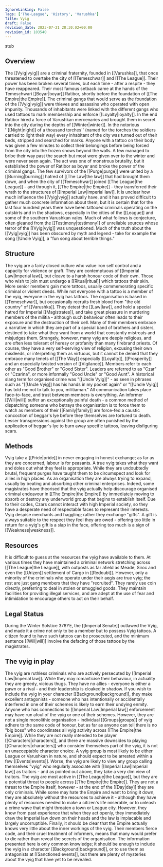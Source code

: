 ```yaml
---
IgnoreLinking: False
Tags: ['The-League', 'History', 'Varushka']
Title: Vyig
draft: False
revision_date: 2023-07-21 20:30:02+00:00
revision_id: 103540
---
```


stub
## Overview
The [[Vyig|vyig]] are a criminal fraternity, founded in [[Varushka]], that once threatened to overtake the city of [[Temeschwar]] and [[The League]]. Their power has been broken several times, but each time - after a respite - they have reappeared. 
Their most famous setback came at the hands of the Temeschwari [[Boyar|boyar]] Ratibor, shortly before the foundation of [[The Empire|the Empire]]. The criminal gangs that would serve as the foundation of the [[Vyig|vyig]] were thieves and assassins who operated with open impunity. Thousands of inhabitants were linked with the different gangs who used tattoos to mark membership and enforce [[Loyalty|loyalty]]. In the end Ratibor hired a force of Varushkan mercenaries and brought them in secret into the city during the depths of [[Winter|winter]]. In the notorious ''[[Night|night]] of a thousand torches'' (named for the torches the soldiers carried to light their way) every inhabitant of the city was turned out of their beds, stripped and searched for marks. Anyone with a tattoo on their body was given a few minutes to collect their belongings before being forced from the city into the frozen snows beyond the walls. A few managed to bribe their way past the search but most were given over to the winter and were never seen again. The act was one of monstrous brutality, but it established the power of Ratibor as boyar and broke the power of the criminal gangs. 
The few survivors of the [[Purge|purge]] were united by a [[Burning|burning]] hatred of [[The Law|the law]] that had brought them down, and when the city of [[Temeschwar]] joined [[The League|the League]] - and through it, [[The Empire|the Empire]] - they transferred their wrath to the structures of [[Imperial Law|Imperial law]]. It is unclear how much influence the [[Vyig|vyig]] actually have, and it has proved difficult to gather much concrete information about them, but it is certain that for the last four hundred years there have been tattooed criminals operating on the outskirts and in the shadows, especially in the cities of the [[League]] and some of the southern Varushkan vales.
Much of what follows is conjecture, often gleaned from the [[Testimony|testimony]] of unreliable sources whose terror of the [[Vyig|vyig]] was unquestioned. Much of the truth about the [[Vyig|vyig]] has been obscured by myth and legend - take for example the song [[Uncle Vyig]], a "fun song about terrible things."
## Structure
The vyig are a fairly closed culture who value iron self control and a capacity for violence or graft.  They are contemptuous of [[Imperial Law|Imperial law]], but cleave to a harsh honour code of their own. Those who wish to join must undergo a [[Ritual|ritual]] which tattoos their skin. More senior members gain more tattoos, usually commemorating specific criminal or violent deeds. While not everyone with a tattoo is a member of the vyig, everyone in the vyig has tattoos. The organisation is based in [[Temeschwar]], but occasionally recruits fresh blood from "the old country" of [[Varushka]]. 
They detest the [[Law|law]], and hold a special hatred for Imperial [[Magistrates]], and take great pleasure in murdering members of the militia - although such behaviour often leads to their exposure and the destruction of their cell. Many of their members embrace a narrative in which they are part of a special band of brothers and sisters, destined to take what they want from a world that constantly mistreats and misjudges them. Strangely, however, many vyig are deeply religious, and are often less tolerant of heresy or profanity than many firebrand priests. Of course, they have a very self-serving view of religion, excusing their own misdeeds, or interpreting them as virtuous, but it cannot be denied that they embrace many tenets of [[The Way]] especially [[Loyalty]], [[Prosperity]] and an especially twisted version of [[Vigilance]].
Members refer to each other as "Good Brother" or "Good Sister". Leaders are referred to as "Czar" or "Czarina", or more informally "Good Uncle" or "Good Aunt". A historical slang term for organised crime was "[[Uncle Vyig]]" - as seen in phrases such as "[[Uncle Vyig]] has his hands in my pocket again" or "[[Uncle Vyig]] has told me not to talk to you, militiaman."
All communication takes place face-to-face, and trust between members is everything.  An informer [[Will|will]] suffer an exceptionally painful death - a common method of dispatching someone who betrays the organisation is to force them to watch as members of their [[Family|family]] are force-fed a caustic concoction of beggar's lye before they themselves are tortured to death. Lesser transgressions against the group are often punished by the application of beggar's lye to burn away specific tattoos, leaving disfiguring scars.
## Methods
Vyig take a [[Pride|pride]] in never engaging in honest exchange; as far as they are concerned, labour is for peasants. A true vyig takes what they want and doles out what they feel is appropriate. While they are undoubtedly brutal, frequent purges have taught them to be circumspect and look for allies in high places. 
As an organisation they are always trying to expand, usually by beating and absorbing other criminal enterprises. Indeed, some magistrates have theorised that the vyig actually help discourage organised criminal endeavour in [[The Empire|the Empire]] by immediately moving to absorb or destroy any underworld group that begins to establish itself. Due to their codes, Czars cannot interact with high Imperial society, so they have a desperate need of respectable faces to represent their interests.
Vyig despise merchants and haggling; rather they exchange "gifts". A gift is always suitable to the respect they feel they are owed - offering too little in return for a vyig's gift is a slap in the face, offering too much is a sign of [[Weakness|weakness]].
## Resources
It is difficult to guess at the resources the vyig have available to them. At various times they have maintained a criminal network stretching across [[The League|the League]], with outposts as far afield as Meade, Siroc and even the [[Urizen]] settlement of Cargo in [[Redoubt]]. However, only a minority of the criminals who operate under their aegis are true vyig; the rest are just gang members that they have "recruited". 
They rarely use coin directly, preferring to deal in stolen or smuggled goods. They maintain facilities for providing illegal services, and are adept at the use of fear and intimidation to encourage others to act on their behalf.
## Legal Status
During the Winter Solstice 378YE, the [[Imperial Senate]] outlawed the Vyig, and made it a crime not only to be a member but to possess Vyig tattoos. A citizen found to have such tattoos can be prosecuted, and the minimum sentence [[Will|will]] involve the defacing of those tattoos by the magistrates.
## The vyig in play
The vyig are ruthless criminals who are actively persecuted by [[Imperial Law|Imperial law]]. While they may romanticise their behaviour, in actuality they are greedy, vicious thugs. They have no allies - everyone is either a pawn or a rival - and their leadership is cloaked in shadow. If you wish to include the vyig in your character [[Background|background]], they make excellent antagonists - someone who has intentionally or accidentally interfered in one of their schemes is likely to earn their undying enmity. Anyone who has connections to [[Imperial Law|Imperial law]] enforcement may have run afoul of the vyig or one of their schemes.
However, they are not a single monolithic organisation - individual [[Groups|groups]] of vyig adhere to the same code of honour, but as far as anyone can tell there is no "big boss" who coordinates all vyig activity across [[The Empire|the Empire]]. While they are not really intended to be player [[Characters|characters]], and there are massive downsides to playing [[Characters|characters]] who consider themselves part of the vyig, it is not an unacceptable character choice. A vyig group is most likely to be either League or Varushkan in nature, and should expect to be arrested within a few [[Events|events]]. Worse, the vyig are likely to view any group calling themselves "vyig" who regularly associate with [[Imperial Law|Imperial law]] as traitors - and as pointed out above, they take a very dim view of traitors.
The vyig are most active in [[The League|the League]], but they are a potential threat to people across [[The Empire|the Empire]]. They are not a threat to the Empire itself, however - at the end of the [[Day|day]] they are only criminals. While some may hate the Empire and want to bring it down, they are absolutely without the resources to achieve it - although they have plenty of resources needed to make a citizen's life miserable, or to unleash a crime wave that might threaten a town or League city. However, they know from past experience that when they act openly, they immediately draw the Imperial law down on their heads and the law is implacable and largely uncorruptible.
Finally, it should be clear that the Empire actually knows very little about the inner workings of the vyig. Their members fierce code, and their cruel treatment of informers, means that many would prefer to die rather than reveal the secrets of the organisation. The information presented here is only common knowledge; it should be enough to include the vyig in a character [[Background|background]], or to use them as antagonists at [[Sanctioned events]], but there are plenty of mysteries about the vyig that have yet to be revealed.